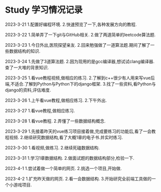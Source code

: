 # Study 学习情况记录
2023-3-21
1.配置好编程环境.
2.快速预览了一下,各种发展方向的教程.

2023-3-22
1.简单弄了一下git与GitHub相关.
2.做了两道简单的leetcode算法题.

2023-3-23
1.今日外出,医院探望亲友.
2.回来勉强做了一道算法题.期间了解了一些数据结构的知识.

2023-3-24
1.先做了3道算法题.
2.因为现用的是gcc编译器,想试试clang编译器.查了一大堆的背景知识.

2023-3-25
1.看vue教程视频,做相应的练习.
2.了解到c++很少有人用来写vue后端,不适合.了解到Python与Python下的django框架.
3.找了一些资料,看Python与django的资料,评估难度.

2023-3-26
1.上午看vue教程,做相应练习.
2.下午外出.

2023-3-27
1.看vue教程,做相应练习.

2023-3-28
1.看vue教程.
2.弄懂了一些数据结构概念.

2023-3-29
1.先接着昨天的vue练习项目接着做,完成要练习的功能后,看了一会教程视频.
2.继续研究数据结构,看了大概1章的电子书.并实时练习.

2023-3-30
1.看视频,做练习.
2.继续死磕数据结构.

2023-3-31
1.学习1章数据结构.
2.做面试题的数据结构部分,检验一下.

2023-4-1
1.尝试着做一个简单的网页.
2.挑选一个项目,开始做.

2023-4-2
1.扩充昨天做的网页.
2.看一会数据结构.
3.开始研究全前端工具做的一个小游戏项目.
